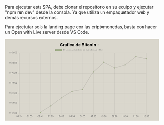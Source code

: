 
Para ejecutar esta SPA, debe clonar el repositorio en su equipo y ejecutar "npm run dev" desde la consola. Ya que utiliza un empaquetador web y demás recursos externos.

Para ejectutar solo la landing page con las criptomonedas, basta con hacer un Open with Live server desde VS Code.

![Captura de pantalla](images/grafico_bitcoin.png)
